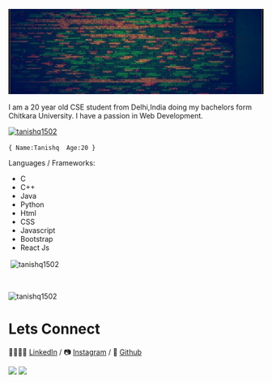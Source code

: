 ![headingBg](https://github.com/tanishq1502/tanishq1502/blob/main/code.jpg)

I am a 20 year old CSE student from Delhi,India doing my bachelors form Chitkara University. I have a passion in Web Development.

<a href="https://github.com/ryo-ma/github-profile-trophy"><img src="https://github-profile-trophy.vercel.app/?username=tanishq1502" alt="tanishq1502" /></a>
<br>

``
{
    Name:Tanishq 
    Age:20
}
``

Languages / Frameworks:

* C
* C++
* Java
* Python
* Html
* CSS
* Javascript
* Bootstrap
* React Js

<p>&nbsp;<img align="center" src="https://github-readme-stats.vercel.app/api?username=tanishq1502&show_icons=true&locale=en&theme=radical" alt="tanishq1502" /></p>
<br>
<p><img align="center" src="https://github-readme-streak-stats.herokuapp.com/?user=tanishq1502&theme=radical" alt="tanishq1502" /></p>


# Lets Connect

👨‍👨‍👧‍👦 [LinkedIn][LinkedIn] / 📷 [Instagram][Instagram] / 📖 [Github][Github]

![](http://ForTheBadge.com/images/badges/built-by-developers.svg)    ![](http://ForTheBadge.com/images/badges/built-with-love.svg)


[Github]:https://github.com/tanishq1502
[LinkedIn]:https://www.linkedin.com/in/tanishq-s-83a64b125/
[Instagram]:https://www.instagram.com/_tanishqq_/
